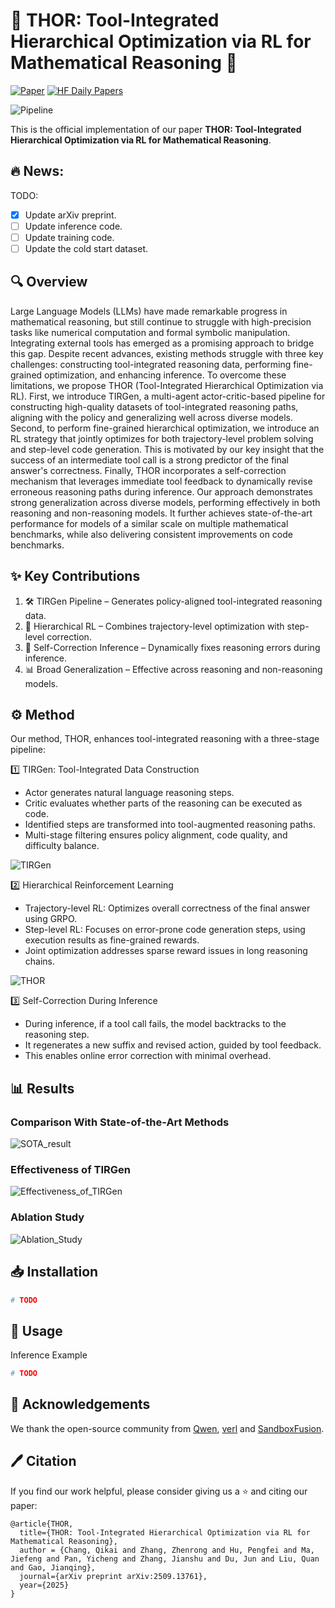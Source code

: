 # 🚀 THOR: Tool-Integrated Hierarchical Optimization via RL for Mathematical Reasoning 🚀


[![Paper](https://img.shields.io/badge/arXiv-2509.13761-b31b1b.svg)](https://arxiv.org/abs/2509.13761)
[![HF Daily Papers](https://img.shields.io/badge/🤗%20Hugging%20Face-Model-blue)](https://huggingface.co/papers/2509.13761)

![Pipeline](assets/introduction.png)

This is the official implementation of our paper **THOR: Tool-Integrated Hierarchical Optimization via RL for Mathematical Reasoning**.


## :fire: News:

TODO:
- [x] Update arXiv preprint.
- [ ] Update inference code.
- [ ] Update training code.
- [ ] Update the cold start dataset.

## 🔍 Overview
Large Language Models (LLMs) have made remarkable progress in mathematical reasoning, but still continue to struggle with high-precision tasks like numerical computation and formal symbolic manipulation. Integrating external tools has emerged as a promising approach to bridge this gap. Despite recent advances, existing methods struggle with three key challenges: constructing tool-integrated reasoning data, performing fine-grained optimization, and enhancing inference. To overcome these limitations, we propose THOR (Tool-Integrated Hierarchical Optimization via RL). First, we introduce TIRGen, a multi-agent actor-critic-based pipeline for constructing high-quality datasets of tool-integrated reasoning paths, aligning with the policy and generalizing well across diverse models. Second, to perform fine-grained hierarchical optimization, we introduce an RL strategy that jointly optimizes for both trajectory-level problem solving and step-level code generation. This is motivated by our key insight that the success of an intermediate tool call is a strong predictor of the final answer's correctness. Finally, THOR incorporates a self-correction mechanism that leverages immediate tool feedback to dynamically revise erroneous reasoning paths during inference. Our approach demonstrates strong generalization across diverse models, performing effectively in both reasoning and non-reasoning models. It further achieves state-of-the-art performance for models of a similar scale on multiple mathematical benchmarks, while also delivering consistent improvements on code benchmarks.

## ✨ Key Contributions
1. 🛠 TIRGen Pipeline – Generates policy-aligned tool-integrated reasoning data.
2. 🎯 Hierarchical RL – Combines trajectory-level optimization with step-level correction.
3. 🔄 Self-Correction Inference – Dynamically fixes reasoning errors during inference.
4. 📊 Broad Generalization – Effective across reasoning and non-reasoning models.

## ⚙️ Method
Our method, THOR, enhances tool-integrated reasoning with a three-stage pipeline:

1️⃣ TIRGen: Tool-Integrated Data Construction
- Actor generates natural language reasoning steps.
- Critic evaluates whether parts of the reasoning can be executed as code.
- Identified steps are transformed into tool-augmented reasoning paths.
- Multi-stage filtering ensures policy alignment, code quality, and difficulty balance.

![TIRGen](assets/data_construction.png)

2️⃣ Hierarchical Reinforcement Learning
- Trajectory-level RL: Optimizes overall correctness of the final answer using GRPO.
- Step-level RL: Focuses on error-prone code generation steps, using execution results as fine-grained rewards.
- Joint optimization addresses sparse reward issues in long reasoning chains.

![THOR](assets/optimization.png)

3️⃣ Self-Correction During Inference
- During inference, if a tool call fails, the model backtracks to the reasoning step.
- It regenerates a new suffix and revised action, guided by tool feedback.
- This enables online error correction with minimal overhead.

## 📊 Results

### Comparison With State-of-the-Art Methods
![SOTA_result](assets/sota_result.png)

### Effectiveness of TIRGen
![Effectiveness_of_TIRGen](assets/effectiveness_of_TIRGen.png)

### Ablation Study
![Ablation_Study](assets/Ablation_Study.png)


## 📥 Installation
```python
# TODO
```

## 🚀 Usage
Inference Example
```python
# TODO
```


## 🙌 Acknowledgements
We thank the open-source community from [Qwen](https://github.com/QwenLM/Qwen), [verl](https://github.com/volcengine/verl) and [SandboxFusion](https://github.com/bytedance/SandboxFusion).


## 🖊️ Citation
If you find our work helpful, please consider giving us a ⭐ and citing our paper:
```
@article{THOR,
  title={THOR: Tool-Integrated Hierarchical Optimization via RL for Mathematical Reasoning},
  author = {Chang, Qikai and Zhang, Zhenrong and Hu, Pengfei and Ma, Jiefeng and Pan, Yicheng and Zhang, Jianshu and Du, Jun and Liu, Quan and Gao, Jianqing},
  journal={arXiv preprint arXiv:2509.13761},
  year={2025}
}
```







